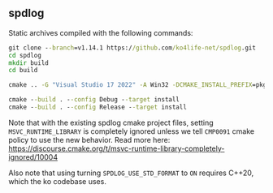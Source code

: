 ## spdlog

Static archives compiled with the following commands:
```bat
git clone --branch=v1.14.1 https://github.com/ko4life-net/spdlog.git
cd spdlog
mkdir build
cd build

cmake .. -G "Visual Studio 17 2022" -A Win32 -DCMAKE_INSTALL_PREFIX=pkg -DSPDLOG_USE_STD_FORMAT=ON -DSPDLOG_BUILD_EXAMPLE=OFF -DCMAKE_MSVC_RUNTIME_LIBRARY="MultiThreaded$<$<CONFIG:Debug>:Debug>" -DCMAKE_POLICY_DEFAULT_CMP0091=NEW

cmake --build . --config Debug --target install
cmake --build . --config Release --target install
```

Note that with the existing spdlog cmake project files, setting `MSVC_RUNTIME_LIBRARY` is completely ignored unless we tell `CMP0091` cmake policy to use the new behavior. Read more here: https://discourse.cmake.org/t/msvc-runtime-library-completely-ignored/10004

Also note that using turning `SPDLOG_USE_STD_FORMAT` to `ON` requires C++20, which the ko codebase uses.
